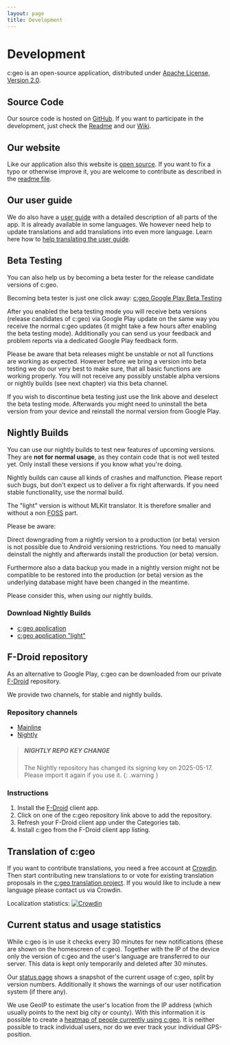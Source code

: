 ```yaml
---
layout: page
title: Development
---
```


# Development

c:geo is an open-source application, distributed under [Apache License, Version 2.0](https://www.apache.org/licenses/LICENSE-2.0).

## Source Code

Our source code is hosted on [GitHub](https://github.com/cgeo/cgeo). If you want to participate in the development, just check the [Readme](https://github.com/cgeo/cgeo/blob/master/README.md) and our [Wiki](https://github.com/cgeo/cgeo/wiki).

## Our website

Like our application also this website is [open source](https://github.com/cgeo/cgeo.github.io). If you want to fix a typo or otherwise improve it, you are welcome to contribute as described in the [readme file](https://github.com/cgeo/cgeo.github.io/blob/master/README.md).

## Our user guide

We do also have a [user guide](https://manual.cgeo.org) with a detailed description of all parts of the app. It is already available in some languages. We however need help to update translations and add translations into even more language. Learn here how to [help translating the user guide](https://manual.cgeo.org/en/translation).

## Beta Testing

You can also help us by becoming a beta tester for the release candidate versions of c:geo.

Becoming beta tester is just one click away: [c:geo Google Play Beta Testing](https://play.google.com/apps/testing/cgeo.geocaching)

After you enabled the beta testing mode you will receive beta versions (release candidates of c:geo) via Google Play update on the same way you receive the normal c:geo updates (it might take a few hours after enabling the beta testing mode). Additionally you can send us your feedback and problem reports via a dedicated Google Play feedback form.

Please be aware that beta releases might be unstable or not all functions are working as expected. However before we bring a version into beta testing we do our very best to make sure, that all basic functions are working properly.
You will not receive any possibly unstable alpha versions or nightly builds (see next chapter) via this beta channel.

If you wish to discontinue beta testing just use the link above and deselect the beta testing mode.
Afterwards you might need to uninstall the beta version from your device and reinstall the normal version from Google Play.

## Nightly Builds

You can use our nightly builds to test new features of upcoming versions. They are **not for normal usage**, as they contain code that is not well tested yet. Only install these versions if you know what you're doing.

Nightly builds can cause all kinds of crashes and malfunction. Please report such bugs, but don't expect us to deliver a fix right afterwards. If you need stable functionality, use the normal build.

The "light" version is without MLKit translator. It is therefore smaller and without a non [FOSS](https://wikipedia.org/wiki/Free_and_open-source_software) part.

Please be aware:

Direct downgrading from a nightly version to a production (or beta) version is not possible due to Android versioning restrictions. You need to manually deinstall the nightly and afterwards install the production (or beta) version.

Furthermore also a data backup you made in a nightly version might not be compatible to be restored into the production (or beta) version as the underlying database might have been changed in the meantime.

Please consider this, when using our nightly builds.

### Download Nightly Builds

* [c:geo application](https://download.cgeo.org/cgeo-nightly.apk)
* [c:geo application "light"](https://download.cgeo.org/cgeo-nightly-foss.apk)

## F-Droid repository

As an alternative to Google Play, c:geo can be downloaded from our private [F-Droid](https://f-droid.org/) repository.

We provide two channels, for stable and nightly builds.

### Repository channels

* [Mainline](fdroidrepos://fdroid.cgeo.org/fdroid/repo?fingerprint=370BB4D550C391D5DCCB6C81FD82FDA4892964764E085A09B7E075E9BAD5ED98)
* [Nightly](fdroidrepos://fdroid.cgeo.org/nightly/fdroid/repo?fingerprint=58AC102C3D6F16D0F4386415D75BC0EB64468C3817410EA0A4DA28912E826F08)

> ##### NIGHTLY REPO KEY CHANGE
>
> The Nightly repository has changed its signing key on 2025-05-17. Please import it again if you use it.
{: .warning }

### Instructions

1. Install the [F-Droid](https://f-droid.org/) client app.
1. Click on one of the c:geo repository link above to add the repository.
1. Refresh your F-Droid client app under the Categories tab.
1. Install c:geo from the F-Droid client app listing.

## Translation of c:geo

If you want to contribute translations, you need a free account at [Crowdin](https://crowdin.com/). Then start contributing new translations to or vote for existing translation proposals in the [c:geo translation project](https://crowdin.com/project/cgeo). If you would like to include a new language please contact us via Crowdin.

Localization statistics: [![Crowdin](https://badges.crowdin.net/cgeo/localized.svg)](https://crowdin.com/project/cgeo)

## Current status and usage statistics

While c:geo is in use it checks every 30 minutes for new notifications (these are shown on the homescreen of c:geo). Together with the IP of the device only the version of c:geo and the user's language are transferred to our server. This data is kept only temporarily and deleted after 30 minutes.

Our [status page](/status) shows a snapshot of the current usage of c:geo, split by version numbers. Additionally it shows the warnings of our user notification system (if there any).

We use GeoIP to estimate the user's location from the IP address (which usually points to the next big city or county). With this information it is possible to create a [heatmap of people currently using c:geo](/heatmap). It is neither possible to track individual users, nor do we ever track your individual GPS-position.
